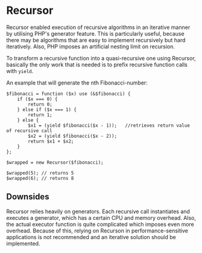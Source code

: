 Recursor
========

Recursor enabled execution of recursive algorithms in an iterative manner by utilising PHP's generator feature.
This is particularly useful, because there may be algorithms that are easy to implement recursively but hard
iteratively. Also, PHP imposes an artificial nesting limit on recursion.

To transform a recursive function into a quasi-recursive one using Recursor, basically the only work that is needed is
to prefix recursive function calls with `yield`.

An example that will generate the nth Fibonacci-number:

    $fibonacci = function ($x) use (&$fibonacci) {
        if ($x === 0) {
            return 0;
        } else if ($x === 1) {
            return 1;
        } else {
            $x1 = (yield $fibonacci($x - 1));   //retrieves return value of recursive call
            $x2 = (yield $fibonacci($x - 2));
            return $x1 + $x2;
        }
    };

    $wrapped = new Recursor($fibonacci);

    $wrapped(5); // returns 5
    $wrapped(6); // returns 8

Downsides
--------

Recursor relies heavily on generators. Each recursive call instantiates and executes a generator, which has a certain
CPU and memory overhead. Also, the actual executor function is quite complicated which imposes even more overhead.
Because of this, relying on Recurson in performance-sensitive applications is not recommended and an iterative solution
should be implemented.